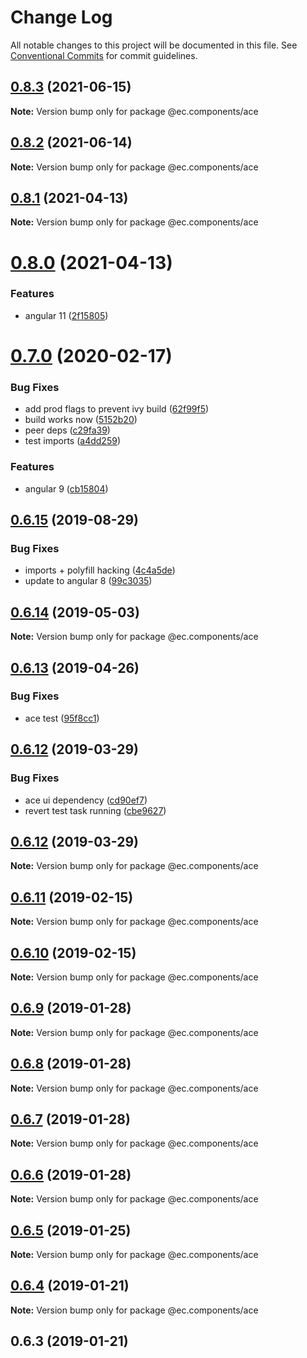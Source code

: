 # Change Log

All notable changes to this project will be documented in this file.
See [Conventional Commits](https://conventionalcommits.org) for commit guidelines.

## [0.8.3](https://github.com/entrecode/ec.components/compare/@ec.components/ace@0.8.2...@ec.components/ace@0.8.3) (2021-06-15)

**Note:** Version bump only for package @ec.components/ace





## [0.8.2](https://github.com/entrecode/ec.components/compare/@ec.components/ace@0.8.1...@ec.components/ace@0.8.2) (2021-06-14)

**Note:** Version bump only for package @ec.components/ace





## [0.8.1](https://github.com/entrecode/ec.components/compare/@ec.components/ace@0.8.0...@ec.components/ace@0.8.1) (2021-04-13)

**Note:** Version bump only for package @ec.components/ace





# [0.8.0](https://github.com/entrecode/ec.components/compare/@ec.components/ace@0.7.0...@ec.components/ace@0.8.0) (2021-04-13)


### Features

* angular 11 ([2f15805](https://github.com/entrecode/ec.components/commit/2f15805fd5db17fb1fcfb50b8e68b80682a6909d))





# [0.7.0](https://github.com/entrecode/ec.components/compare/@ec.components/ace@0.6.15...@ec.components/ace@0.7.0) (2020-02-17)


### Bug Fixes

* add prod flags to prevent ivy build ([62f99f5](https://github.com/entrecode/ec.components/commit/62f99f5))
* build works now ([5152b20](https://github.com/entrecode/ec.components/commit/5152b20))
* peer deps ([c29fa39](https://github.com/entrecode/ec.components/commit/c29fa39))
* test imports ([a4dd259](https://github.com/entrecode/ec.components/commit/a4dd259))


### Features

* angular 9 ([cb15804](https://github.com/entrecode/ec.components/commit/cb15804))





## [0.6.15](https://github.com/entrecode/ec.components/compare/@ec.components/ace@0.6.14...@ec.components/ace@0.6.15) (2019-08-29)


### Bug Fixes

* imports + polyfill hacking ([4c4a5de](https://github.com/entrecode/ec.components/commit/4c4a5de))
* update to angular 8 ([99c3035](https://github.com/entrecode/ec.components/commit/99c3035))





## [0.6.14](https://github.com/entrecode/ec.components/compare/@ec.components/ace@0.6.13...@ec.components/ace@0.6.14) (2019-05-03)

**Note:** Version bump only for package @ec.components/ace





## [0.6.13](https://github.com/entrecode/ec.components/compare/@ec.components/ace@0.6.12...@ec.components/ace@0.6.13) (2019-04-26)


### Bug Fixes

* ace test ([95f8cc1](https://github.com/entrecode/ec.components/commit/95f8cc1))





## [0.6.12](https://github.com/entrecode/ec.components/compare/@ec.components/ace@0.6.11...@ec.components/ace@0.6.12) (2019-03-29)


### Bug Fixes

* ace ui dependency ([cd90ef7](https://github.com/entrecode/ec.components/commit/cd90ef7))
* revert test task running ([cbe9627](https://github.com/entrecode/ec.components/commit/cbe9627))





## [0.6.12](https://github.com/entrecode/ec.components/compare/@ec.components/ace@0.6.11...@ec.components/ace@0.6.12) (2019-03-29)

**Note:** Version bump only for package @ec.components/ace





## [0.6.11](https://github.com/entrecode/ec.components/compare/@ec.components/ace@0.6.10...@ec.components/ace@0.6.11) (2019-02-15)

**Note:** Version bump only for package @ec.components/ace





## [0.6.10](https://github.com/entrecode/ec.components/compare/@ec.components/ace@0.6.9...@ec.components/ace@0.6.10) (2019-02-15)

**Note:** Version bump only for package @ec.components/ace





## [0.6.9](https://github.com/entrecode/ec.components/compare/@ec.components/ace@0.6.8...@ec.components/ace@0.6.9) (2019-01-28)

**Note:** Version bump only for package @ec.components/ace





## [0.6.8](https://github.com/entrecode/ec.components/compare/@ec.components/ace@0.6.7...@ec.components/ace@0.6.8) (2019-01-28)

**Note:** Version bump only for package @ec.components/ace





## [0.6.7](https://github.com/entrecode/ec.components/compare/@ec.components/ace@0.6.6...@ec.components/ace@0.6.7) (2019-01-28)

**Note:** Version bump only for package @ec.components/ace





## [0.6.6](https://github.com/entrecode/ec.components/compare/@ec.components/ace@0.6.5...@ec.components/ace@0.6.6) (2019-01-28)

**Note:** Version bump only for package @ec.components/ace





## [0.6.5](https://github.com/entrecode/ec.components/compare/@ec.components/ace@0.6.4...@ec.components/ace@0.6.5) (2019-01-25)

**Note:** Version bump only for package @ec.components/ace





## [0.6.4](https://github.com/entrecode/ec.components/compare/@ec.components/ace@0.6.3...@ec.components/ace@0.6.4) (2019-01-21)

**Note:** Version bump only for package @ec.components/ace





## 0.6.3 (2019-01-21)
